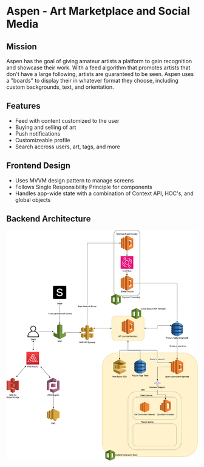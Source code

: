 # Aspen - Art Marketplace and Social Media

## Mission

Aspen has the goal of giving amateur artists a platform to gain recognition and showcase their work. With a feed algorithm that promotes artists that don't have a large following, artists are guaranteed to be seen. Aspen uses a "boards" to display their in whatever format they choose, including custom backgrounds, text, and orientation.

## Features

- Feed with content customized to the user
- Buying and selling of art
- Push notifications
- Customizeable profile
- Search accross users, art, tags, and more

## Frontend Design

- Uses MVVM design pattern to manage screens
- Follows Single Responsibility Principle for components
- Handles app-wide state with a combination of Context API, HOC's, and global objects

## Backend Architecture

![Aspen Architecture|400x400](Architecture.png)
